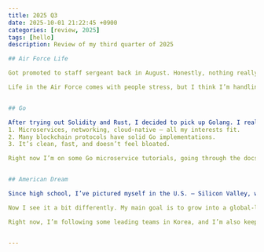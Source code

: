 ```yaml
---
title: 2025 Q3
date: 2025-10-01 21:22:45 +0900
categories: [review, 2025]
tags: [hello]
description: Review of my third quarter of 2025

## Air Force Life  

Got promoted to staff sergeant back in August. Honestly, nothing really changed. We’re still short on new recruits, so the workload feels the same. My stamina’s kinda dropping too. Gym routine is barely hanging on — no gains, just maintenance.  

Life in the Air Force comes with people stress, but I think I’m handling it fine. October’s packed with training, November looks relaxed, and from December I’ll finally be off base and spend time at home.  


## Go  

After trying out Solidity and Rust, I decided to pick up Golang. I really want to make it my main language for a few reasons:
1. Microservices, networking, cloud-native — all my interests fit.  
2. Many blockchain protocols have solid Go implementations.  
3. It’s clean, fast, and doesn’t feel bloated.  

Right now I’m on some Go microservice tutorials, going through the docs, and reading *Network Automation with Go*. Next step will be jumping into go-ethereum and go-algorand.


## American Dream  

Since high school, I’ve pictured myself in the U.S. — Silicon Valley, working with super-talented people, right at the edge of innovation. My original plan was very straightforward: grad school → OPT → H-1B → green card.  

Now I see it a bit differently. My main goal is to grow into a global-level engineer, and location comes second. The U.S. is still an important part of that dream, but I’ve realized there are strong teams everywhere in the world.  

Right now, I’m following some leading teams in Korea, and I’m also keeping an eye on the growing remote opportunities with global teams in the crypto industry.  


---
```


